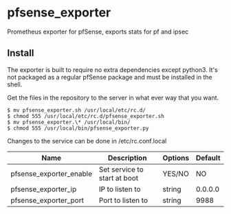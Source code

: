 # pfsense_exporter
Prometheus exporter for pfSense, exports stats for pf and ipsec

## Install
The exporter is built to require no extra dependencies except python3. It's not packaged as a regular pfSense package and must be installed in the shell.

Get the files in the repository to the server in what ever way that you want.

```
$ mv pfsense_exporter.sh /usr/local/etc/rc.d/ 
$ chmod 555 /usr/local/etc/rc.d/pfsense_exporter.sh
$ mv pfsense_exporter.\* /usr/local/bin/
$ chmod 555 /usr/local/bin/pfsense_exporter.py
```

Changes to the service can be done in /etc/rc.conf.local

Name     | Description | Options | Default
---------|------------|-----------|------
pfsense_exporter_enable | Set service to start at boot | YES/NO | NO
pfsense_exporter_ip | IP to listen to | string | 0.0.0.0
pfsense_exporter_port | Port to listen to | string | 9988


